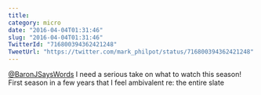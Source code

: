 ```yaml
---
title: 
category: micro
date: "2016-04-04T01:31:46"
slug: "2016-04-04T01:31:46"
TwitterId: "716800394362421248"
TweetUrl: "https://twitter.com/mark_philpot/status/716800394362421248"
---
```


[@BaronJSaysWords](https://twitter.com/BaronJSaysWords) I need a serious take on
what to watch this season! First season in a few years that I feel ambivalent
re: the entire slate
